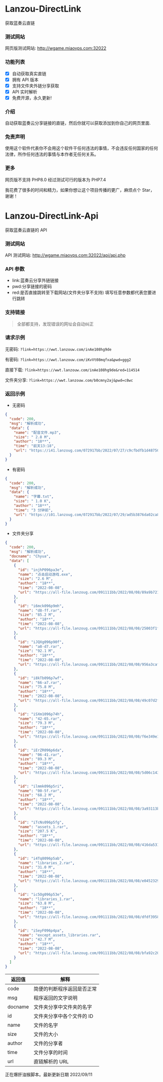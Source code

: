 # Lanzou-DirectLink

获取蓝奏云直链

### 测试网站

网页版测试网站: http://wgame.miaovps.com:32022

### 功能列表

- [x] 自动获取真实直链
- [x] 拥有 API 版本
- [x] 支持文件夹外链分享获取
- [x] API 实时解析
- [x] 免费开源，永久更新!

### 介绍

自动获取蓝奏云分享链接的直链，然后你就可以获取添加到你自己的网页里面.

### 免责声明

使用这个软件代表你不会用这个软件干任何违法的事情，不会违反任何国家的任何法律，所作任何违法的事情与本作者无任何关系。

### 更多

网页版不支持 PHP8.0 经过测试可行的版本为 PHP7.4

我花费了很多的时间和精力，如果你想让这个项目传播的更广，麻烦点个 Star，谢谢！

# Lanzou-DirectLink-Api

获取蓝奏云直链的 API

### 测试网站

API 测试网站: http://wgame.miaovps.com:32022/api/api.php

### API 参数

- link:蓝奏云分享外链链接
- pwd:分享链接的密码
- red:是否直接跳转至下载网站(文件夹分享不支持) 填写任意参数都代表您要进行跳转

### 支持链接

> 全部都支持，发现错误的网址会自动纠正

### 请求示例

无密码: `?link=https://wwt.lanzouw.com/inAe108hg9de`

有密码: `?link=https://wwt.lanzouw.com/iKvVt08mqfxa&pwd=ggg2`

直接下载: `?link=https://wwt.lanzouw.com/inAe108hg9de&red=114514`

文件夹分享: `?link=https://wwt.lanzouw.com/b0cmny2aj&pwd=c8wc`

### 返回示例

- 无密码

```json
{
  "code": 200,
  "msg": "解析成功",
  "data": {
    "name": "配音文件.mp3",
    "size": " 2.8 M",
    "author": "18**",
    "time": "前天13:18",
    "url": "https://i41.lanzoug.com/072917bb/2022/07/27/c9cfbdfb1d487506e3dd375317a3464f.mp3?st=DAVtxTvj-6oQwKAkQRFyFA&e=1659089377&b=ALtc2QKPWLRYkl_b6AbcPnVKAAblU7gGxBXgMbAZxUWA_c&fi=76444934&pid=43-248-96-182&up=2&mp=1&co=1"
  }
}
```

- 有密码

```json
{
  "code": 200,
  "msg": "解析成功",
  "data": {
    "name": "字幕.txt",
    "size": " 1.0 K",
    "author": "18**",
    "time": "3 分钟前",
    "url": "https://i01.lanzoug.com/072917bb/2022/07/29/ad5b3876da02ca8dbd6a7b3387c3493f.txt?st=XRC5tMY9L_G5cMe9eXO2Yw&e=1659089409&b=VONZ9AifBORXuwfEB3lXJwQpWXE_c&fi=76691410&pid=43-248-96-182&up=2&mp=0&co=1"
  }
}
```

- 文件夹分享

```json
{
  "code": 200,
  "msg": "解析成功",
  "docname": "Chyua",
  "data": [
    {
      "id": "injhP096pa3e",
      "name": "点击启动游戏.exe",
      "size": "2.6 M",
      "author": "18**",
      "time": "2022-08-08",
      "url": "https://all-file.lanzoug.com/091111bb/2022/08/08/89a9b721568792d6788454555f9f93a4.exe?st=pUYrhgeThJnia36IeQdC_w&e=1662868734&b=VuMPjQa_aU7NYil_byBbBSxlSuCLFU3wCuALVc6QC_aBeEG3AiHAC5UNFB9X2w_c&fi=77623024&pid=43-248-96-182&up=2&mp=1&co=1"
    },
    {
      "id": "i6mck096p9mh",
      "name": "d8-ff.rar",
      "size": "85.2 M",
      "author": "18**",
      "time": "2022-08-08",
      "url": "https://all-file.lanzoug.com/091111bb/2022/08/08/25003f1fc1002fe4a4788f32f4b4edb5.rar?st=mmEYRTjl00N7jrQcRvU3Pw&e=1662868734&b=ADZaYgQpUDNSYVYuACIHYgAn&fi=77623007&pid=43-248-96-182&up=2&mp=1&co=1"
    },
    {
      "id": "iJQXg096p90f",
      "name": "a8-d7.rar",
      "size": "92.1 M",
      "author": "18**",
      "time": "2022-08-08",
      "url": "https://all-file.lanzoug.com/091111bb/2022/08/08/956a3caf34287acca8ffc27c702cdeff.rar?st=SUopdsHZop9l79fQAqK8-w&e=1662868735&b=VGcJMVJ_aVDVXNQN7UHIBZAcg&fi=77622985&pid=43-248-96-182&up=2&mp=1&co=1"
    },
    {
      "id": "i8kTb096p7wf",
      "name": "66-a7.rar",
      "size": "75.8 M",
      "author": "18**",
      "time": "2022-08-08",
      "url": "https://all-file.lanzoug.com/091111bb/2022/08/08/49c07d2f5f2627a852aaf09675000999.rar?st=BunYZs39WPecRIzKUUxrVQ&e=1662868736&b=BGABNwAtUDRUNl8nUXMPagEm&fi=77622945&pid=43-248-96-182&up=2&mp=1&co=1"
    },
    {
      "id": "iSXm1096p74h",
      "name": "42-65.rar",
      "size": "79.3 M",
      "author": "18**",
      "time": "2022-08-08",
      "url": "https://all-file.lanzoug.com/091111bb/2022/08/08/f6e349e1be631f06561ad64c1cdc8777.rar?st=0rMFzpGaqj9IsNFuiMAWyA&e=1662868736&b=UjQPPQAtBzRUNAd_aUnBQNQMk&fi=77622917&pid=43-248-96-182&up=2&mp=1&co=1"
    },
    {
      "id": "iErZR096p6da",
      "name": "06-41.rar",
      "size": "89.3 M",
      "author": "18**",
      "time": "2022-08-08",
      "url": "https://all-file.lanzoug.com/091111bb/2022/08/08/5d06c143945766d4eba238701774cafa.rar?st=FpdOp-eS1vJjU6jQ1x8nIA&e=1662868737&b=BmQBNwAtUWAAZFYuVXcHYlVy&fi=77622890&pid=43-248-96-182&up=2&mp=1&co=1"
    },
    {
      "id": "ilmmk096p5ri",
      "name": "00-5f.rar",
      "size": "68.2 M",
      "author": "18**",
      "time": "2022-08-08",
      "url": "https://all-file.lanzoug.com/091111bb/2022/08/08/3a93113b7938c2529581aa6b8c456dca.rar?st=w0rUTmJHprNp5UjdU5zlkQ&e=1662868737&b=AmBaalB9WWlXZF8nCylUMQcg&fi=77622868&pid=43-248-96-182&up=2&mp=1&co=1"
    },
    {
      "id": "iTcNs096p5fg",
      "name": "assets_1.rar",
      "size": "207.5 K",
      "author": "18**",
      "time": "2022-08-08",
      "url": "https://all-file.lanzoug.com/091111bb/2022/08/08/416da531b26955bde9aa0b2e8335a9e0.rar?st=WLa4KXOXy1JFlxagl9HU6w&e=1662868738&b=UmEAcwZ1UTFSc196BAsGMwN4XnBQMAVx&fi=77622856&pid=43-248-96-182&up=2&mp=1&co=1"
    },
    {
      "id": "i4Tq8096p5ab",
      "name": "libraries_2.rar",
      "size": "31.0 M",
      "author": "18**",
      "time": "2022-08-08",
      "url": "https://all-file.lanzoug.com/091111bb/2022/08/08/e0452329c4e376594e913d63619e1aec.rar?st=fwJW9Q8H0a0Iimsx2kGZ3Q&e=1662868739&b=BTteN1AyAHcFMQMnAzpSMwUjDg0DMFR8U3JcMAdy&fi=77622851&pid=43-248-96-182&up=2&mp=1&co=1"
    },
    {
      "id": "ic5Og096p53e",
      "name": "libraries_1.rar",
      "size": "63.8 M",
      "author": "18**",
      "time": "2022-08-08",
      "url": "https://all-file.lanzoug.com/091111bb/2022/08/08/dfdf3958bc9783413e882690a2f25a49.rar?st=bJ5UF9855Ge6-I5U3737pw&e=1662868739&b=AT8KY1Q2UiVXY197V25XNgAmDg0GNgIqVncKZl0o&fi=77622844&pid=43-248-96-182&up=2&mp=1&co=1"
    },
    {
      "id": "iSeyF096p4pa",
      "name": "except_assets_libraries.rar",
      "size": "42.7 M",
      "author": "18**",
      "time": "2022-08-08",
      "url": "https://all-file.lanzoug.com/091111bb/2022/08/08/bfa92c20211f18b5bf1e7abee3e692a3.rar?st=HW4p1FzGuO8thWm0kLGZSw&e=1662868740&b=BjEOdlIxAmJTdlR2V1gGYwMlDSIBZQt5CSldD1I5AGsJOVspB2ZTJAM_aUGNXdAQuASZbZgBz&fi=77622830&pid=43-248-96-182&up=2&mp=1&co=1"
    }
  ]
}
```

| 返回值  | 解释                       |
| ------- | -------------------------- |
| code    | 简便的判断程序返回是否正常 |
| msg     | 程序返回的文字说明         |
| docname | 文件夹分享中文件夹的名字   |
| id      | 文件夹分享中各个文件的 ID  |
| name    | 文件的名字                 |
| size    | 文件的大小                 |
| author  | 文件的分享者               |
| time    | 文件分享的时间             |
| url     | 直链解析的 URL             |

正在爆肝油猴脚本。最新更新日期 2022/09/11
